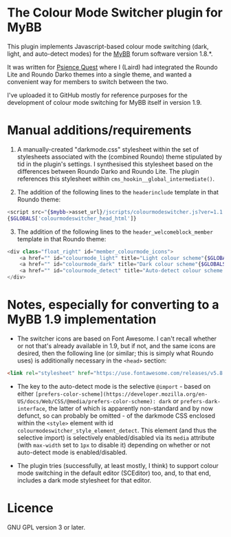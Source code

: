 # The Colour Mode Switcher plugin for MyBB

This plugin implements Javascript-based colour mode switching (dark, light, and auto-detect modes) for the [MyBB](https://mybb.com/) forum software version 1.8.*.

It was written for [Psience Quest](https://psiencequest.net/forums/) where I (Laird) had integrated the Roundo Lite and Roundo Darko themes into a single theme, and wanted a convenient way for members to switch between the two.

I've uploaded it to GitHub mostly for reference purposes for the development of colour mode switching for MyBB itself in version 1.9.

# Manual additions/requirements

1. A manually-created "darkmode.css" stylesheet within the set of stylesheets associated with the (combined Roundo) theme stipulated by tid in the plugin's settings. I synthesised this stylesheet based on the differences between Roundo Darko and Roundo Lite. The plugin references this stylesheet within `cms_hookin__global_intermediate()`.

2. The addition of the following lines to the `headerinclude` template in that Roundo theme:

```php
<script src="{$mybb->asset_url}/jscripts/colourmodeswitcher.js?ver=1.1.0"></script>
{$GLOBALS['colourmodeswitcher_head_html']}
```

3. The addition of the following lines to the `header_welcomeblock_member` template in that Roundo theme:

```php
<div class="float_right" id="member_colourmode_icons">
	<a href="" id="colourmode_light" title="Light colour scheme"{$GLOBALS['colourmode_light_class']}><i class="fas fa-sun"></i></a>
	<a href="" id="colourmode_dark" title="Dark colour scheme"{$GLOBALS['colourmode_dark_class']}><i class="fas fa-moon"></i></a>
	<a href="" id="colourmode_detect" title="Auto-detect colour scheme from OS"{$GLOBALS['colourmode_detect_class']}><i class="fas fa-adjust"></i></a>
</div>
```

# Notes, especially for converting to a MyBB 1.9 implementation

* The switcher icons are based on Font Awesome. I can't recall whether or not that's already available in 1.9, but if not, and the same icons are desired, then the following line (or similar; this is simply what Roundo uses) is additionally necessary in the `<head>` section:

```html
<link rel="stylesheet" href="https://use.fontawesome.com/releases/v5.8.1/css/all.css" integrity="sha384-50oBUHEmvpQ+1lW4y57PTFmhCaXp0ML5d60M1M7uH2+nqUivzIebhndOJK28anvf" crossorigin="anonymous">
```

* The key to the auto-detect mode is the selective `@import` - based on either `[prefers-color-scheme](https://developer.mozilla.org/en-US/docs/Web/CSS/@media/prefers-color-scheme): dark` or `prefers-dark-interface`, the latter of which is apparently non-standard and by now defunct, so can probably be omitted - of the darkmode CSS enclosed within the `<style>` element with id `colourmodeswitcher_style_element_detect`. This element (and thus the selective import) is selectively enabled/disabled via its `media` attribute (with `max-width` set to `1px` to disable it) depending on whether or not auto-detect mode is enabled/disabled.

* The plugin tries (successfully, at least mostly, I think) to support colour mode switching in the default editor (SCEditor) too, and, to that end, includes a dark mode stylesheet for that editor.

# Licence

GNU GPL version 3 or later.